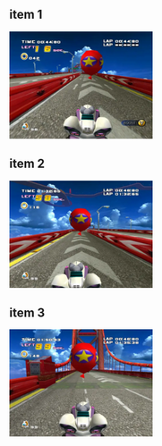 <style>img{width:256px;display:inline;}</style>
## item 1
![](./Route280/Route280-item-1-1.webp)

## item 2
![](./Route280/Route280-item-2-1.webp)

## item 3
![](./Route280/Route280-item-3-1.webp)

